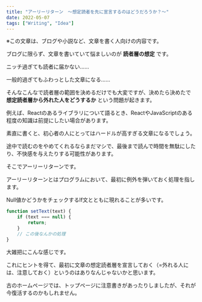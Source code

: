 ```yaml
---
title: "アーリーリターン　〜想定読者を先に宣言するのはどうだろうか？〜"
date: 2022-05-07
tags: ["Writing", "Idea"]
---
```


※この文章は、ブログや小説など、文章を書く人向けの内容です。

ブログに限らず、文章を書いていて悩ましいのが **読者層の想定** です。

ニッチ過ぎても読者に届かない……

一般的過ぎてもふわっとした文章になる……

そんなこんなで読者層の範囲を決めるだけでも大変ですが、決めたら決めたで **想定読者層から外れた人をどうするか** という問題が起きます。

例えば、Reactのあるライブラリについて語るとき、ReactやJavaScriptのある程度の知識は前提にしたい場合があります。

素直に書くと、初心者の人にとってはハードルが高すぎる文章になるでしょう。

途中で読むのをやめてくれるならまだマシで、最後まで読んで時間を無駄にしたり、不快感を与えたりする可能性があります。

そこでアーリーリターンです。

アーリーリターンとはプログラムにおいて、最初に例外を弾いておく処理を指します。

Null値かどうかをチェックするIf文とともに現れることが多いです。

```js
function setText(text) {
    if (text === null) {
        return;
    }
    // この後なんかの処理
}
```

大雑把にこんな感じです。

これにヒントを得て、最初に文章の想定読者層を宣言しておく（=外れる人には、注意しておく）というのはありなんじゃないかと思います。

古のホームページでは、トップページに注意書きがあったりしましたが、それが今復活するのかもしれません。
